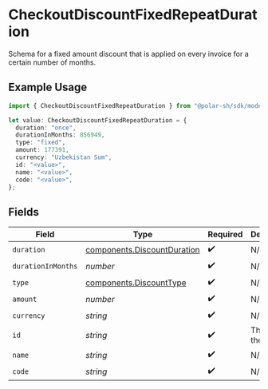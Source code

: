 # CheckoutDiscountFixedRepeatDuration

Schema for a fixed amount discount that is applied on every invoice
for a certain number of months.

## Example Usage

```typescript
import { CheckoutDiscountFixedRepeatDuration } from "@polar-sh/sdk/models/components/checkoutdiscountfixedrepeatduration.js";

let value: CheckoutDiscountFixedRepeatDuration = {
  duration: "once",
  durationInMonths: 856949,
  type: "fixed",
  amount: 177391,
  currency: "Uzbekistan Sum",
  id: "<value>",
  name: "<value>",
  code: "<value>",
};
```

## Fields

| Field                                                                      | Type                                                                       | Required                                                                   | Description                                                                |
| -------------------------------------------------------------------------- | -------------------------------------------------------------------------- | -------------------------------------------------------------------------- | -------------------------------------------------------------------------- |
| `duration`                                                                 | [components.DiscountDuration](../../models/components/discountduration.md) | :heavy_check_mark:                                                         | N/A                                                                        |
| `durationInMonths`                                                         | *number*                                                                   | :heavy_check_mark:                                                         | N/A                                                                        |
| `type`                                                                     | [components.DiscountType](../../models/components/discounttype.md)         | :heavy_check_mark:                                                         | N/A                                                                        |
| `amount`                                                                   | *number*                                                                   | :heavy_check_mark:                                                         | N/A                                                                        |
| `currency`                                                                 | *string*                                                                   | :heavy_check_mark:                                                         | N/A                                                                        |
| `id`                                                                       | *string*                                                                   | :heavy_check_mark:                                                         | The ID of the object.                                                      |
| `name`                                                                     | *string*                                                                   | :heavy_check_mark:                                                         | N/A                                                                        |
| `code`                                                                     | *string*                                                                   | :heavy_check_mark:                                                         | N/A                                                                        |